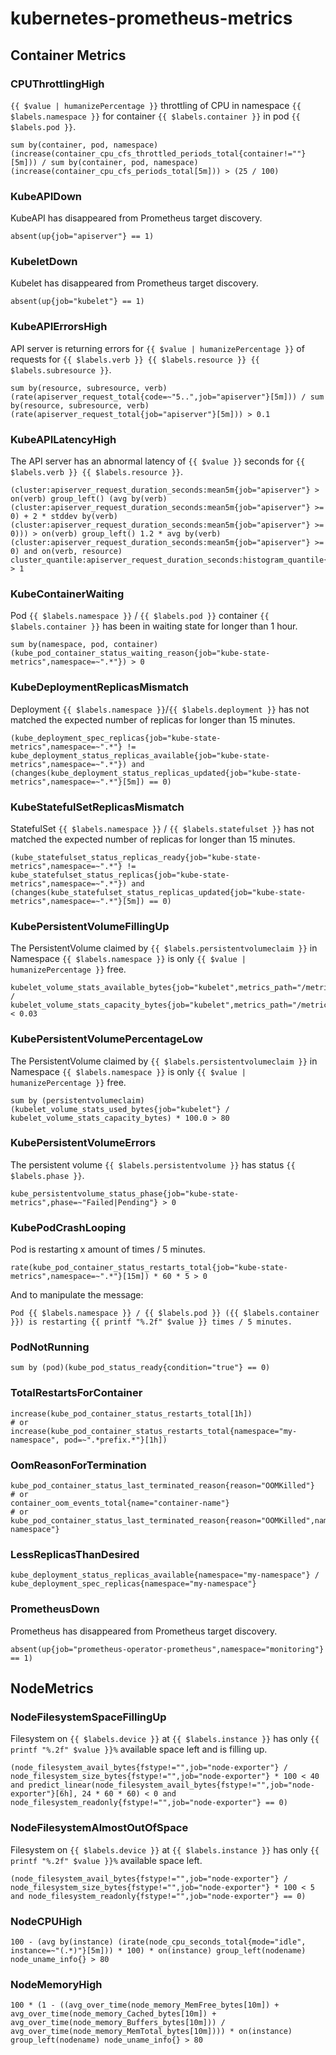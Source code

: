 # kubernetes-prometheus-metrics

## Container Metrics

### CPUThrottlingHigh

`{{ $value | humanizePercentage }}` throttling of CPU in namespace `{{ $labels.namespace }}` for container `{{ $labels.container }}` in pod `{{ $labels.pod }}`.

```
sum by(container, pod, namespace) (increase(container_cpu_cfs_throttled_periods_total{container!=""}[5m])) / sum by(container, pod, namespace) (increase(container_cpu_cfs_periods_total[5m])) > (25 / 100)
```

### KubeAPIDown

KubeAPI has disappeared from Prometheus target discovery.

```
absent(up{job="apiserver"} == 1)
```

### KubeletDown

Kubelet has disappeared from Prometheus target discovery.

```
absent(up{job="kubelet"} == 1)
```

### KubeAPIErrorsHigh

API server is returning errors for `{{ $value | humanizePercentage }}` of requests for `{{ $labels.verb }} {{ $labels.resource }} {{ $labels.subresource }}`.

```
sum by(resource, subresource, verb) (rate(apiserver_request_total{code=~"5..",job="apiserver"}[5m])) / sum by(resource, subresource, verb) (rate(apiserver_request_total{job="apiserver"}[5m])) > 0.1
```

### KubeAPILatencyHigh

The API server has an abnormal latency of `{{ $value }}` seconds for `{{ $labels.verb }} {{ $labels.resource }}`.

```
(cluster:apiserver_request_duration_seconds:mean5m{job="apiserver"} > on(verb) group_left() (avg by(verb) (cluster:apiserver_request_duration_seconds:mean5m{job="apiserver"} >= 0) + 2 * stddev by(verb) (cluster:apiserver_request_duration_seconds:mean5m{job="apiserver"} >= 0))) > on(verb) group_left() 1.2 * avg by(verb) (cluster:apiserver_request_duration_seconds:mean5m{job="apiserver"} >= 0) and on(verb, resource) cluster_quantile:apiserver_request_duration_seconds:histogram_quantile{job="apiserver",quantile="0.99"} > 1
```

### KubeContainerWaiting

Pod `{{ $labels.namespace }}` / `{{ $labels.pod }}` container `{{ $labels.container }}` has been in waiting state for longer than 1 hour.

```
sum by(namespace, pod, container) (kube_pod_container_status_waiting_reason{job="kube-state-metrics",namespace=~".*"}) > 0
```

### KubeDeploymentReplicasMismatch

Deployment `{{ $labels.namespace }}`/`{{ $labels.deployment }}` has not matched the expected number of replicas for longer than 15 minutes.

```
(kube_deployment_spec_replicas{job="kube-state-metrics",namespace=~".*"} != kube_deployment_status_replicas_available{job="kube-state-metrics",namespace=~".*"}) and (changes(kube_deployment_status_replicas_updated{job="kube-state-metrics",namespace=~".*"}[5m]) == 0)
```

### KubeStatefulSetReplicasMismatch

StatefulSet `{{ $labels.namespace }}` / `{{ $labels.statefulset }}` has not matched the expected number of replicas for longer than 15 minutes.

```
(kube_statefulset_status_replicas_ready{job="kube-state-metrics",namespace=~".*"} != kube_statefulset_status_replicas{job="kube-state-metrics",namespace=~".*"}) and (changes(kube_statefulset_status_replicas_updated{job="kube-state-metrics",namespace=~".*"}[5m]) == 0)
```

### KubePersistentVolumeFillingUp

The PersistentVolume claimed by `{{ $labels.persistentvolumeclaim }}` in Namespace `{{ $labels.namespace }}` is only `{{ $value | humanizePercentage }}` free.

```
kubelet_volume_stats_available_bytes{job="kubelet",metrics_path="/metrics",namespace=~".*"} / kubelet_volume_stats_capacity_bytes{job="kubelet",metrics_path="/metrics",namespace=~".*"} < 0.03
```

### KubePersistentVolumePercentageLow

The PersistentVolume claimed by `{{ $labels.persistentvolumeclaim }}` in Namespace `{{ $labels.namespace }}` is only `{{ $value | humanizePercentage }}` free.

```
sum by (persistentvolumeclaim) (kubelet_volume_stats_used_bytes{job="kubelet"} / kubelet_volume_stats_capacity_bytes) * 100.0 > 80
```

### KubePersistentVolumeErrors

The persistent volume `{{ $labels.persistentvolume }}` has status `{{ $labels.phase }}`.

```
kube_persistentvolume_status_phase{job="kube-state-metrics",phase=~"Failed|Pending"} > 0
```

### KubePodCrashLooping

Pod is restarting x amount of times / 5 minutes.

```
rate(kube_pod_container_status_restarts_total{job="kube-state-metrics",namespace=~".*"}[15m]) * 60 * 5 > 0
```

And to manipulate the message:

```
Pod {{ $labels.namespace }} / {{ $labels.pod }} ({{ $labels.container }}) is restarting {{ printf "%.2f" $value }} times / 5 minutes.
```

### PodNotRunning

```
sum by (pod)(kube_pod_status_ready{condition="true"} == 0)
```

### TotalRestartsForContainer

```
increase(kube_pod_container_status_restarts_total[1h])
# or
increase(kube_pod_container_status_restarts_total{namespace="my-namespace", pod=~".*prefix.*"}[1h])
```

### OomReasonForTermination

```
kube_pod_container_status_last_terminated_reason{reason="OOMKilled"}
# or
container_oom_events_total{name="container-name"}
# or
kube_pod_container_status_last_terminated_reason{reason="OOMKilled",namespace="my-namespace"}
```

### LessReplicasThanDesired

```
kube_deployment_status_replicas_available{namespace="my-namespace"} / kube_deployment_spec_replicas{namespace="my-namespace"}
```

### PrometheusDown

Prometheus has disappeared from Prometheus target discovery.

```
absent(up{job="prometheus-operator-prometheus",namespace="monitoring"} == 1)
```

## NodeMetrics

### NodeFilesystemSpaceFillingUp

Filesystem on `{{ $labels.device }}` at `{{ $labels.instance }}` has only `{{ printf "%.2f" $value }}%` available space left and is filling up.

```
(node_filesystem_avail_bytes{fstype!="",job="node-exporter"} / node_filesystem_size_bytes{fstype!="",job="node-exporter"} * 100 < 40 and predict_linear(node_filesystem_avail_bytes{fstype!="",job="node-exporter"}[6h], 24 * 60 * 60) < 0 and node_filesystem_readonly{fstype!="",job="node-exporter"} == 0)
```

### NodeFilesystemAlmostOutOfSpace

Filesystem on `{{ $labels.device }}` at `{{ $labels.instance }}` has only `{{ printf "%.2f" $value }}%` available space left.

```
(node_filesystem_avail_bytes{fstype!="",job="node-exporter"} / node_filesystem_size_bytes{fstype!="",job="node-exporter"} * 100 < 5 and node_filesystem_readonly{fstype!="",job="node-exporter"} == 0)
```

### NodeCPUHigh

```
100 - (avg by(instance) (irate(node_cpu_seconds_total{mode="idle", instance=~"(.*)"}[5m])) * 100) * on(instance) group_left(nodename) node_uname_info{} > 80
```

### NodeMemoryHigh

```
100 * (1 - ((avg_over_time(node_memory_MemFree_bytes[10m]) + avg_over_time(node_memory_Cached_bytes[10m]) + avg_over_time(node_memory_Buffers_bytes[10m])) / avg_over_time(node_memory_MemTotal_bytes[10m]))) * on(instance) group_left(nodename) node_uname_info{} > 80
```
